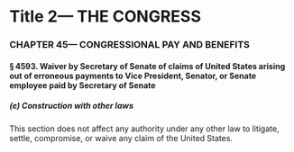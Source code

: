 
# Title 2— THE CONGRESS
### CHAPTER 45— CONGRESSIONAL PAY AND BENEFITS
#### § 4593. Waiver by Secretary of Senate of claims of United States arising out of erroneous payments to Vice President, Senator, or Senate employee paid by Secretary of Senate
##### (e) Construction with other laws

This section does not affect any authority under any other law to litigate, settle, compromise, or waive any claim of the United States.
